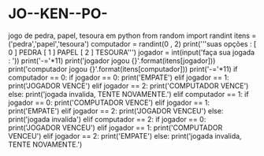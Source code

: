 # JO--KEN--PO-
jogo de pedra, papel, tesoura em python
from random import randint
itens = ('pedra','papel','tesoura')
computador = randint(0 , 2)
print('''suas opções : 
[ 0 ] PEDRA
[ 1 ] PAPEL
[ 2 ] TESOURA''')
jogador = int(input('faça sua jogada : '))
print('-='*11)
print('jogador jogou {}'.format(itens[jogador]))
print('computador jogou {}'.format(itens[computador]))
print('-='*11)
if computador == 0:
    if jogador == 0:
        print('EMPATE')
    elif jogador == 1:
        print('JOGADOR VENCE')
    elif jogador == 2:
        print('COMPUTADOR VENCE')
    else:
        print('jogada invalida, TENTE NOVAMENTE.')
elif computador == 1:
    if jogador == 0:
        print('COMPUTADOR VENCE')
    elif jogador == 1:
        print('EMPATE')
    elif jogador == 2:
        print('JOGADOR VENCEU')
    else:
        print('jogada invalida')
elif computador == 2:
    if jogador == 0:
        print('JOGADOR VENCEU')
    elif jogador == 1:
        print('COMPUTADOR VENCEU')
    elif jogador == 2:
        print('EMPATE')
    else:
        print('jogada invalida, TENTE NOVAMENTE.')
